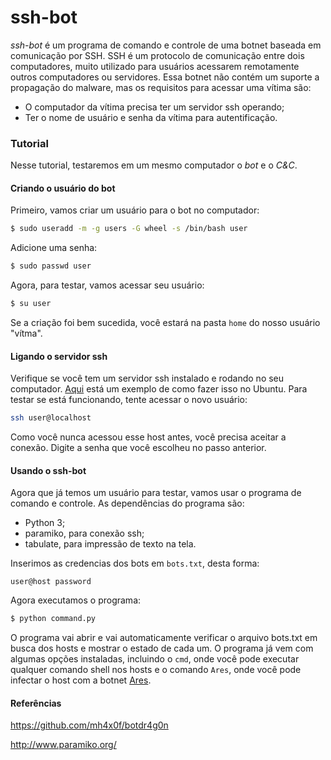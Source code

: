 # ssh-bot

_ssh-bot_ é um programa de comando e controle de uma botnet baseada em comunicação por SSH.
SSH é um protocolo de comunicação entre dois computadores, muito utilizado para usuários acessarem remotamente outros computadores ou servidores.
Essa botnet não contém um suporte a propagação do malware, mas os requisitos para acessar uma vítima são:
- O computador da vítima precisa ter um servidor ssh operando;
- Ter o nome de usuário e senha da vítima para autentificação.

### Tutorial
Nesse tutorial, testaremos em um mesmo computador o _bot_ e o _C&C_.

#### Criando o usuário do bot
Primeiro, vamos criar um usuário para o bot no computador:
```bash
$ sudo useradd -m -g users -G wheel -s /bin/bash user
```
Adicione uma senha:
```bash
$ sudo passwd user
```
Agora, para testar, vamos acessar seu usuário:
```bash
$ su user
```
Se a criação foi bem sucedida, você estará na pasta `home` do nosso usuário "vítma".

#### Ligando o servidor ssh
Verifique se você tem um servidor ssh instalado e rodando no seu computador. [Aqui](https://www.howtogeek.com/howto/ubuntu/setup-openssh-server-on-ubuntu-linux/) está um exemplo de como fazer isso no Ubuntu. Para testar se está funcionando, tente acessar o novo usuário:
```bash
ssh user@localhost
```
Como você nunca acessou esse host antes, você precisa aceitar a conexão. Digite a senha que você escolheu no passo anterior.

#### Usando o ssh-bot
Agora que já temos um usuário para testar, vamos usar o programa de comando e controle.
As dependências do programa são:
- Python 3;
- paramiko, para conexão ssh;
- tabulate, para impressão de texto na tela.

Inserimos as credencias dos bots em `bots.txt`, desta forma:
```
user@host password
```
Agora executamos o programa:
```bash
$ python command.py
```
O programa vai abrir e vai automaticamente verificar o arquivo bots.txt em busca dos hosts e mostrar o estado de cada um. O programa já vem com algumas opções instaladas, incluindo o `cmd`, onde você pode executar qualquer comando shell nos hosts e o comando `Ares`, onde você pode infectar o host com a botnet [Ares](https://github.com/andrealmeid/Ares).

#### Referências
https://github.com/mh4x0f/botdr4g0n

http://www.paramiko.org/
